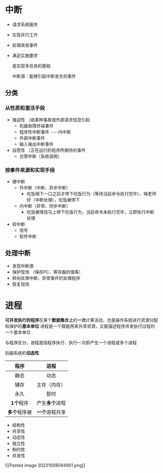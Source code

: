 
# 中断 
- 请求系统服务
- 实现并行工作
- 处理突发事件
- 满足实施要求

	是实现多任务的基础

	中断源：能够引起中断发生的事件
## 分类 
### 从性质和激活手段
- 强迫性 （由某种事故或外部请求信息引起
	- 机器故障终端事件
	- 程序性中断事件  ----内中断
	- 外部中断事件
	- 输入输出中断事件
- 自愿性 （正在运行的程序所期待的事件
	- 访管中断（系统调用）
### 按事件来源和实现手段
- 硬中断  
	- 外中断（中断、异步中断）
		- 吃饭咽下一口之后才停下吃饭行为（等待当前命令执行完毕），喊老师好（中断处理），吃饭被停下
	- 内中断（异常、同步中断）
		- 吃饭被噎住马上停下吃饭行为，当前命令未执行完毕，立即执行中断处理
- 软中断
	- 信号
	- 软件中断


## 处理中断
- 发现中断源
- 保护现场 （保存PC、寄存器的值等）
- 转向处理中断、异常事件的处理程序
- 恢复现场

# 进程
**可并发执行的程序**在某个**数据集合上**的**一次**计算活动，也是操作系统进行资源分配和保护的**基本单位**
进程是一个既能用来共享资源，又能描述程序并发执行过程的一个基本单位

与程序区分，进程是指程序执行，执行一次即产生一个进程或多个进程

刻画系统的**动态性**

|      程序      |       进程       |
|:--------------:|:----------------:|
|      静态      |       动态       |
|      辅存      |   主存（内存）   |
|      永久      |       暂时       |
|  **1个**程序   | 产生**多个**进程 |
| **多个**程序被 | **一个**进程共享 |

- 结构性
- 共享性
- 动态性
- 独立性
- 制约性
- 并发性

![[Pasted image 20231008094901.png]]